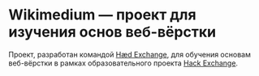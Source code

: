 # Wikimedium — проект для изучения основ веб-вёрстки
Проект, разработан командой [Hæd Exchange](http://head.exchange), для обучения основам веб-вёрстки в рамках образовательного проекта [Hack Exchange](http://hack.exchange).
